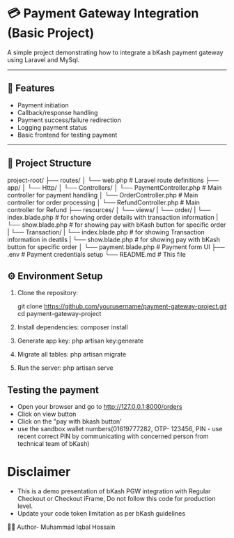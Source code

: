 # 💳 Payment Gateway Integration (Basic Project)

A simple project demonstrating how to integrate a bKash payment gateway using Laravel and MySql.

---

## 🚀 Features

- Payment initiation
- Callback/response handling
- Payment success/failure redirection
- Logging payment status
- Basic frontend for testing payment


---

## 📁 Project Structure

project-root/
├── routes/
│ └── web.php # Laravel route definitions
├── app/
│ └── Http/
│ └── Controllers/
│ └── PaymentController.php # Main controller for payment handling
│ └── OrderController.php # Main controller for order processing
│ └── RefundController.php # Main controller for Refund
├── resources/
│ └── views/
|    └── order/
|       └── index.blade.php # for showing order details with transaction information
|       └── show.blade.php # for showing pay with bKash button for specific order
|    └── Transaction/
|       └── index.blade.php # for showing Transaction information in deatils
|       └── show.blade.php # for showing pay with bKash button for specific order
│ └── payment.blade.php # Payment form UI
├── .env # Payment credentials setup
└── README.md # This file

## ⚙️ Environment Setup

1. Clone the repository:
   
   git clone https://github.com/yourusername/payment-gateway-project.git
   cd payment-gateway-project
2. Install dependencies:
    composer install
3. Generate app key:
    php artisan key:generate
4. Migrate all tables:
    php artisan migrate
5. Run the server:
    php artisan serve
## Testing the payment
- Open your browser and go to http://127.0.0.1:8000/orders
- Click on view button 
- Click on the "pay with bkash button'
- use the sandbox wallet numbers(01619777282, OTP- 123456, PIN - use recent correct PIN by communicating with concerned person from technical team of bKash)

# Disclaimer
- This is a demo presentation of bKash PGW integration with Regular Checkout or Checkout iFrame, Do not follow this code for production level.
- Update your code token limitation as per bKash guidelines

🙋‍♂️ Author- Muhammad Iqbal Hossain 

